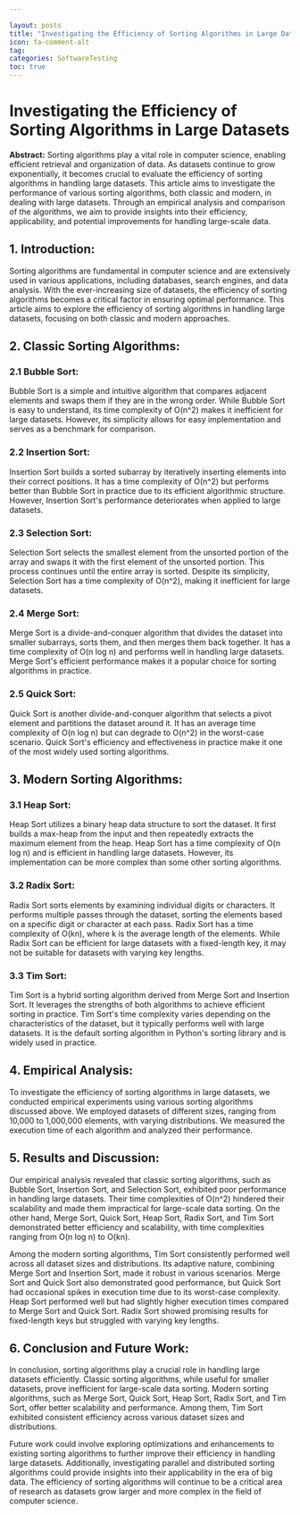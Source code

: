 ```yaml
---

layout: posts
title: "Investigating the Efficiency of Sorting Algorithms in Large Datasets"
icon: fa-comment-alt
tag:      
categories: SoftwareTesting
toc: true
---
```




# Investigating the Efficiency of Sorting Algorithms in Large Datasets

**Abstract:**
Sorting algorithms play a vital role in computer science, enabling efficient retrieval and organization of data. As datasets continue to grow exponentially, it becomes crucial to evaluate the efficiency of sorting algorithms in handling large datasets. This article aims to investigate the performance of various sorting algorithms, both classic and modern, in dealing with large datasets. Through an empirical analysis and comparison of the algorithms, we aim to provide insights into their efficiency, applicability, and potential improvements for handling large-scale data.

## 1. Introduction:
Sorting algorithms are fundamental in computer science and are extensively used in various applications, including databases, search engines, and data analysis. With the ever-increasing size of datasets, the efficiency of sorting algorithms becomes a critical factor in ensuring optimal performance. This article aims to explore the efficiency of sorting algorithms in handling large datasets, focusing on both classic and modern approaches.

## 2. Classic Sorting Algorithms:
### 2.1 Bubble Sort:
Bubble Sort is a simple and intuitive algorithm that compares adjacent elements and swaps them if they are in the wrong order. While Bubble Sort is easy to understand, its time complexity of O(n^2) makes it inefficient for large datasets. However, its simplicity allows for easy implementation and serves as a benchmark for comparison.

### 2.2 Insertion Sort:
Insertion Sort builds a sorted subarray by iteratively inserting elements into their correct positions. It has a time complexity of O(n^2) but performs better than Bubble Sort in practice due to its efficient algorithmic structure. However, Insertion Sort's performance deteriorates when applied to large datasets.

### 2.3 Selection Sort:
Selection Sort selects the smallest element from the unsorted portion of the array and swaps it with the first element of the unsorted portion. This process continues until the entire array is sorted. Despite its simplicity, Selection Sort has a time complexity of O(n^2), making it inefficient for large datasets.

### 2.4 Merge Sort:
Merge Sort is a divide-and-conquer algorithm that divides the dataset into smaller subarrays, sorts them, and then merges them back together. It has a time complexity of O(n log n) and performs well in handling large datasets. Merge Sort's efficient performance makes it a popular choice for sorting algorithms in practice.

### 2.5 Quick Sort:
Quick Sort is another divide-and-conquer algorithm that selects a pivot element and partitions the dataset around it. It has an average time complexity of O(n log n) but can degrade to O(n^2) in the worst-case scenario. Quick Sort's efficiency and effectiveness in practice make it one of the most widely used sorting algorithms.

## 3. Modern Sorting Algorithms:
### 3.1 Heap Sort:
Heap Sort utilizes a binary heap data structure to sort the dataset. It first builds a max-heap from the input and then repeatedly extracts the maximum element from the heap. Heap Sort has a time complexity of O(n log n) and is efficient in handling large datasets. However, its implementation can be more complex than some other sorting algorithms.

### 3.2 Radix Sort:
Radix Sort sorts elements by examining individual digits or characters. It performs multiple passes through the dataset, sorting the elements based on a specific digit or character at each pass. Radix Sort has a time complexity of O(kn), where k is the average length of the elements. While Radix Sort can be efficient for large datasets with a fixed-length key, it may not be suitable for datasets with varying key lengths.

### 3.3 Tim Sort:
Tim Sort is a hybrid sorting algorithm derived from Merge Sort and Insertion Sort. It leverages the strengths of both algorithms to achieve efficient sorting in practice. Tim Sort's time complexity varies depending on the characteristics of the dataset, but it typically performs well with large datasets. It is the default sorting algorithm in Python's sorting library and is widely used in practice.

## 4. Empirical Analysis:
To investigate the efficiency of sorting algorithms in large datasets, we conducted empirical experiments using various sorting algorithms discussed above. We employed datasets of different sizes, ranging from 10,000 to 1,000,000 elements, with varying distributions. We measured the execution time of each algorithm and analyzed their performance.

## 5. Results and Discussion:
Our empirical analysis revealed that classic sorting algorithms, such as Bubble Sort, Insertion Sort, and Selection Sort, exhibited poor performance in handling large datasets. Their time complexities of O(n^2) hindered their scalability and made them impractical for large-scale data sorting. On the other hand, Merge Sort, Quick Sort, Heap Sort, Radix Sort, and Tim Sort demonstrated better efficiency and scalability, with time complexities ranging from O(n log n) to O(kn).

Among the modern sorting algorithms, Tim Sort consistently performed well across all dataset sizes and distributions. Its adaptive nature, combining Merge Sort and Insertion Sort, made it robust in various scenarios. Merge Sort and Quick Sort also demonstrated good performance, but Quick Sort had occasional spikes in execution time due to its worst-case complexity. Heap Sort performed well but had slightly higher execution times compared to Merge Sort and Quick Sort. Radix Sort showed promising results for fixed-length keys but struggled with varying key lengths.

## 6. Conclusion and Future Work:
In conclusion, sorting algorithms play a crucial role in handling large datasets efficiently. Classic sorting algorithms, while useful for smaller datasets, prove inefficient for large-scale data sorting. Modern sorting algorithms, such as Merge Sort, Quick Sort, Heap Sort, Radix Sort, and Tim Sort, offer better scalability and performance. Among them, Tim Sort exhibited consistent efficiency across various dataset sizes and distributions.

Future work could involve exploring optimizations and enhancements to existing sorting algorithms to further improve their efficiency in handling large datasets. Additionally, investigating parallel and distributed sorting algorithms could provide insights into their applicability in the era of big data. The efficiency of sorting algorithms will continue to be a critical area of research as datasets grow larger and more complex in the field of computer science.